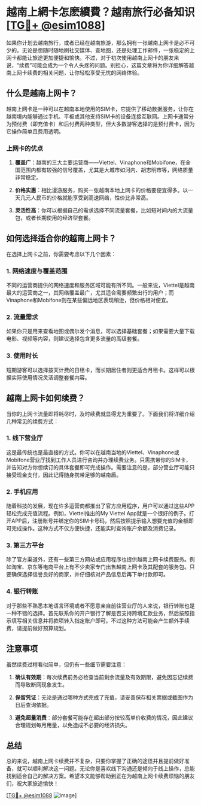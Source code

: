 # 越南上網卡怎麽續費？越南旅行必备知识[[TG💪+ @esim1088](https://t.me/s/esim1088)]

如果你计划去越南旅行，或者已经在越南旅游，那么拥有一张越南上网卡是必不可少的。无论是想随时随地刷社交媒体、查地图，还是处理工作邮件，一张稳定的上网卡都能让旅途更加便捷和愉快。不过，对于初次使用越南上网卡的朋友来说，“续费”可能会成为一个令人头疼的问题。别担心，这篇文章将为你详细解答越南上网卡续费的相关问题，让你轻松享受无忧的网络体验。

## 什么是越南上网卡？

越南上网卡是一种可以在越南本地使用的SIM卡，它提供了移动数据服务，让你在越南境内能够通过手机、平板或其他支持SIM卡的设备连接互联网。上网卡通常分为预付费（即充值卡）和后付费两种类型，但大多数游客选择的是预付费卡，因为它操作简单且费用透明。

### 上网卡的优点

1. **覆盖广**：越南的三大主要运营商——Viettel、Vinaphone和Mobifone，在全国范围内都有较强的信号覆盖，尤其是大城市如河内、胡志明市等，网络质量非常稳定。
   
2. **价格实惠**：相比漫游服务，购买一张越南本地上网卡的价格要便宜得多。以一天几元人民币的价格就能享受到高速网络，性价比非常高。

3. **灵活性高**：你可以根据自己的需求选择不同流量套餐，比如短时间内的大流量包，或者长期使用的经济型套餐。

## 如何选择适合你的越南上网卡？

在选择上网卡之前，你需要考虑以下几个因素：

### 1. 网络速度与覆盖范围

不同的运营商提供的网络速度和服务区域可能有所不同。一般来说，Viettel是越南最大的运营商之一，其网络覆盖最广，尤其适合需要频繁出行的用户；而Vinaphone和Mobifone则在某些偏远地区表现稍逊，但价格相对便宜。

### 2. 流量需求

如果你只是用来查看地图或偶尔发个消息，可以选择基础套餐；如果需要大量下载电影、视频等内容，则建议选择包含更多流量的高级套餐。

### 3. 使用时长

短期游客可以选择按天计费的日租卡，而长期居住者则更适合月租卡。这样可以根据实际使用情况灵活调整套餐内容。

## 越南上网卡如何续费？

当你的上网卡流量即将耗尽时，及时续费就显得尤为重要了。下面我们将详细介绍几种常见的续费方式：

### 1. 线下营业厅

这是最传统也是最直接的方式。你可以在越南当地的Viettel、Vinaphone或Mobifone营业厅找到工作人员进行咨询并办理续费业务。只需携带你的SIM卡，并告知对方你想续订的具体套餐即可完成操作。需要注意的是，部分营业厅可能只接受现金支付，因此记得随身携带足够的越南盾。

### 2. 手机应用

随着科技的发展，现在许多运营商都推出了官方应用程序，用户可以通过这些APP轻松完成充值流程。例如，Viettel推出的My Viettel App就是一个很好的例子。打开APP后，注册账号并绑定你的SIM卡号码，然后按照提示输入想要充值的金额即可完成操作。这种方式不仅方便快捷，还能实时查询账户余额及消费记录。

### 3. 第三方平台

除了官方渠道外，还有一些第三方网站或应用程序也提供越南上网卡续费服务。例如淘宝、京东等电商平台上有不少卖家专门出售越南上网卡及其配套的服务包。只要确保选择信誉良好的商家，并仔细核对产品信息后再下单付款即可。

### 4. 银行转账

对于那些不熟悉本地语言环境或者不愿意亲自前往营业厅的人来说，银行转账也是一种不错的选择。首先联系你的开户银行了解是否支持跨境汇款业务，然后按照指示填写相关信息并将款项转入指定账户即可。不过这种方法可能会产生额外手续费，请提前做好预算规划。

## 注意事项

虽然续费过程看似简单，但仍有一些细节需要注意：

1. **确认有效期**：每次续费前务必检查当前剩余流量及有效期限，避免因忘记续费而导致断网现象发生。
   
2. **保留凭证**：无论是通过哪种方式完成了充值，请妥善保存相关票据或截图作为日后查询依据。
    
3. **避免超量消费**：部分套餐可能存在超出部分按较高单价收费的情况，因此建议合理规划每月用量，以免造成不必要的经济损失。

## 总结

总的来说，越南上网卡续费并不复杂，只要你掌握了正确的途径并且提前做好准备，就可以顺利解决这一问题。无论你是喜欢线下沟通还是倾向于线上操作，总能找到适合自己的解决方案。希望本文能够帮助到正在为越南上网卡续费烦恼的朋友们，祝大家旅途愉快！

[[TG💪+ @esim1088](https://t.me/s/esim1088) ![Image](https://i.postimg.cc/4NQfJmqS/Snipaste-2025-05-13-00-14-12.png)]